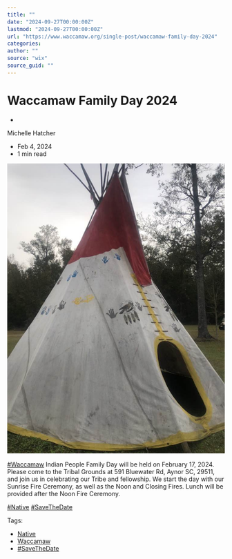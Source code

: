 ```yaml
---
title: ""
date: "2024-09-27T00:00:00Z"
lastmod: "2024-09-27T00:00:00Z"
url: "https://www.waccamaw.org/single-post/waccamaw-family-day-2024"
categories:
author: ""
source: "wix"
source_guid: ""
---
```


# Waccamaw Family Day 2024

-

Michelle Hatcher
- Feb 4, 2024
- 1 min read

![ree](./images/98a108_e5a01913bfe84bb4ab83a4979074a24d~mv2-1.jpg)

[#Waccamaw](https://www.waccamaw.org/updates/hashtags/Waccamaw) Indian People Family Day will be held on February 17, 2024. Please come to the Tribal Grounds at 591 Bluewater Rd, Aynor SC, 29511, and join us in celebrating our Tribe and fellowship. We start the day with our Sunrise Fire Ceremony, as well as the Noon and Closing Fires. Lunch will be provided after the Noon Fire Ceremony.

[#Native](https://www.waccamaw.org/updates/hashtags/Native) [#SaveTheDate](https://www.waccamaw.org/updates/hashtags/SaveTheDate)

Tags:

- [Native](https://www.waccamaw.org/updates/tags/native)
- [Waccamaw](https://www.waccamaw.org/updates/tags/waccamaw-2)
- [#SaveTheDate](https://www.waccamaw.org/updates/tags/savethedate)

